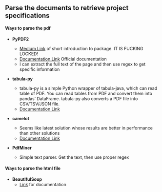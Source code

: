 ## Parse the documents to retrieve project specifications

#### Ways to parse the pdf
- <b>PyPDF2</b>
    - [Medium Link](https://medium.com/@inzaniak/pypdf-a-brief-introduction-to-pdf-manipulation-in-python-ca2dc5ce7122) of short introduction to package. IT IS FUCKING LOCKED!
    - [Documentation Link](https://pypdf.readthedocs.io) Official documentation
    - I can extract the full text of the page and then use regex to get specific information
- <b>tabula-py</b>
    - tabula-py is a simple Python wrapper of tabula-java, which can read table of PDF. You can read tables from PDF and convert them into pandas’ DataFrame. tabula-py also converts a PDF file into CSV/TSV/JSON file.
    - [Documentation Link](https://tabula-py.readthedocs.io/en/latest/getting_started.html) 
- <b>camelot</b>
    - Seems like latest solution whose results are better in performance than other solutions
    - [Documentation Link](https://camelot-py.readthedocs.io/en/master/)

- <b>PdfMiner</b> 
    - Simple text parser. Get the text, then use proper regex


#### Ways to parse the html file
- <b>BeautifulSoup</b>  
    - [Link](https://www.crummy.com/software/BeautifulSoup/bs4/doc/) for documentation